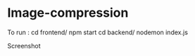 # Image-compression

To run :
cd frontend/
   npm start
cd backend/
   nodemon index.js
   
Screenshot 
